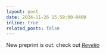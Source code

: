 ```yaml
---
layout: post
date: 2024-11-26 15:59:00-0400
inline: true
related_posts: false
---
```


New preprint is out: check out [*Revelio*](https://revelio-diffusion.github.io/revelio/)